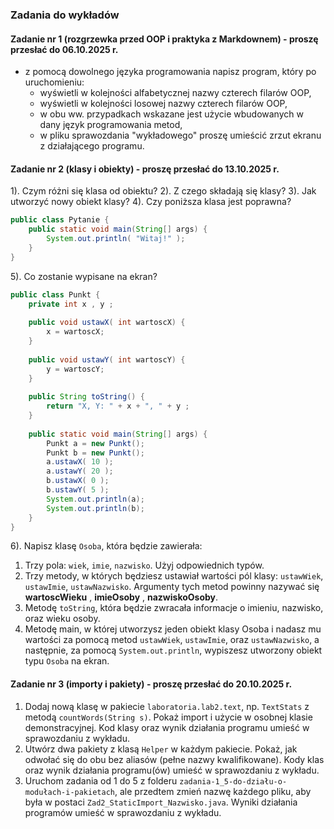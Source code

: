 ### Zadania do wykładów

#### Zadanie nr 1 (rozgrzewka przed OOP i praktyka z Markdownem) - proszę przesłać do 06.10.2025 r.
  - z pomocą dowolnego języka programowania napisz program, który po uruchomieniu:  
    - wyświetli w kolejności alfabetycznej nazwy czterech filarów OOP,  
    - wyświetli w kolejności losowej nazwy czterech filarów OOP,  
    - w obu ww. przypadkach wskazane jest użycie wbudowanych w dany język programowania metod,  
    - w pliku sprawozdania "wykładowego" proszę umieścić zrzut ekranu z działającego programu.  

#### Zadanie nr 2 (klasy i obiekty) - proszę przesłać do 13.10.2025 r.
1). Czym różni się klasa od obiektu?
2). Z czego składają się klasy?
3). Jak utworzyć nowy obiekt klasy?
4). Czy poniższa klasa jest poprawna?  

```java
public class Pytanie {
    public static void main(String[] args) {
        System.out.println( "Witaj!" );
    }
}
```

5). Co zostanie wypisane na ekran?

```java
public class Punkt {
    private int x , y ;
    
    public void ustawX( int wartoscX) {
        x = wartoscX;
    }
    
    public void ustawY( int wartoscY) {
        y = wartoscY;
    }
    
    public String toString() {
        return "X, Y: " + x + ", " + y ;
    }
    
    public static void main(String[] args) {
        Punkt a = new Punkt();
        Punkt b = new Punkt();
        a.ustawX( 10 );
        a.ustawY( 20 );
        b.ustawX( 0 );
        b.ustawY( 5 );
        System.out.println(a);
        System.out.println(b);
    }
}
```

6). Napisz klasę `Osoba`, która będzie zawierała:
   1. Trzy pola: `wiek`, `imie`, `nazwisko`. Użyj odpowiednich typów.
   2. Trzy metody, w których będziesz ustawiał wartości pól klasy: `ustawWiek`, `ustawImie`,
       `ustawNazwisko`. Argumenty tych metod powinny nazywać się **wartoscWieku** ,
       **imieOsoby** , **nazwiskoOsoby**.
   3. Metodę `toString`, która będzie zwracała informacje o imieniu, nazwisko, oraz wieku
       osoby.
   4. Metodę main, w której utworzysz jeden obiekt klasy Osoba i nadasz mu wartości
       za pomocą metod `ustawWiek`, `ustawImie`, oraz `ustawNazwisko`, a następnie, za pomocą
       `System.out.println`, wypiszesz utworzony obiekt typu `Osoba` na ekran.


#### Zadanie nr 3 (importy i pakiety) - proszę przesłać do 20.10.2025 r.

1) Dodaj nową klasę w pakiecie `laboratoria.lab2.text`, np. `TextStats` z metodą `countWords(String s)`. Pokaż import i użycie w osobnej klasie demonstracyjnej.  Kod klasy oraz wynik działania programu umieść w sprawozdaniu z wykładu.  
2) Utwórz dwa pakiety z klasą `Helper` w każdym pakiecie. Pokaż, jak odwołać się do obu bez aliasów (pełne nazwy kwalifikowane). Kody klas oraz wynik działania programu(ów) umieść w sprawozdaniu z wykładu.  
3) Uruchom zadania od 1 do 5 z folderu `zadania-1_5-do-działu-o-modułach-i-pakietach`, ale przedtem zmień nazwę każdego pliku, aby była w postaci `Zad2_StaticImport_Nazwisko.java`.  Wyniki działania programów umieść w sprawozdaniu z wykładu.  



